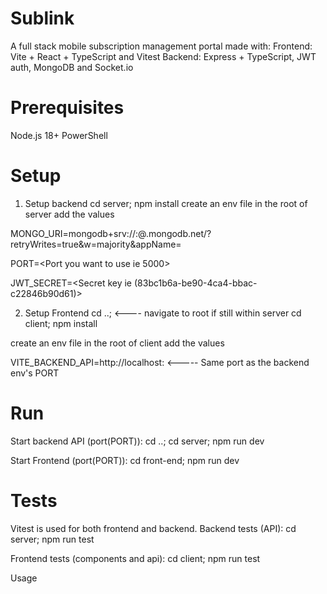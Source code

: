 # Sublink
A full stack mobile subscription management portal made with:
 Frontend: Vite + React + TypeScript and Vitest
 Backend: Express + TypeScript, JWT auth, MongoDB and Socket.io

# Prerequisites
  Node.js 18+
  PowerShell

# Setup
1. Setup backend 
cd server; npm install
create an env file in the root of server
add the values

MONGO_URI=mongodb+srv://<username>:<password>@<cluster-name>.mongodb.net/<database-name>?retryWrites=true&w=majority&appName=<app-name>

PORT=<Port you want to use ie 5000>

JWT_SECRET=<Secret key ie (83bc1b6a-be90-4ca4-bbac-c22846b90d61)>

2. Setup Frontend 
cd ..; <---- navigate to root if still within server
cd client;
npm install

create an env file in the root of client
add the values

VITE_BACKEND_API=http://localhost:<PORT> <----- Same port as the backend env's PORT

# Run 
Start backend API (port(PORT)):
cd ..;
cd server; 
npm run dev   

Start Frontend (port(PORT)):
cd front-end; 
npm run dev

# Tests
Vitest is used for both frontend and backend.
Backend tests (API):
cd server; 
npm run test

Frontend tests (components and api):
cd client; 
npm run test

Usage







